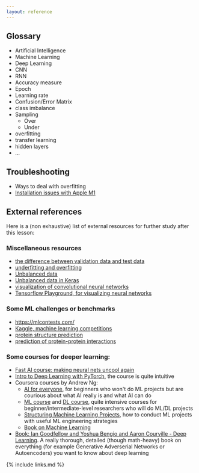```yaml
---
layout: reference
---
```


## Glossary

* Artificial Intelligence
* Machine Learning
* Deep Learning
* CNN
* RNN
* Accuracy measure
* Epoch
* Learning rate
* Confusion/Error Matrix
* class imbalance
* Sampling
    * Over
    * Under
* overfitting
* transfer learning
* hidden layers
* ...

## Troubleshooting

* Ways to deal with overfitting
* [Installation issues with Apple M1](https://medium.com/codex/installing-tensorflow-on-m1-macs-958767a7a4b3)


## External references
Here is a (non exhaustive) list of external resources for further study after this lesson:

### Miscellaneous resources
- [the difference between validation data and test data](https://machinelearningmastery.com/difference-test-validation-datasets/)
- [underfitting and overfitting](https://machinelearningmastery.com/learning-curves-for-diagnosing-machine-learning-model-performance/)
- [Unbalanced data](https://towardsdatascience.com/handling-imbalanced-datasets-in-deep-learning-f48407a0e758)
- [Unbalanced data in Keras](https://www.tensorflow.org/tutorials/structured_data/imbalanced_data)
- [visualization of convolutional neural networks](https://www.cs.ryerson.ca/~aharley/vis/conv/)
- [Tensorflow Playground, for visualizing neural networks](http://playground.tensorflow.org/)

### Some ML challenges or benchmarks
- https://mlcontests.com/
- [Kaggle, machine learning competitions](https://www.kaggle.com/)
- [protein structure prediction](https://predictioncenter.org/)
- [prediction of protein-protein interactions](https://www.ebi.ac.uk/msd-srv/capri/)


### Some courses for deeper learning:
- [Fast AI course: making neural nets uncool again](https://www.fast.ai/)
- [Intro to Deep Learning with PyTorch](https://www.udacity.com/course/deep-learning-pytorch--ud188), the course is quite intuitive
- Coursera courses by Andrew Ng: 
    - [AI for everyone](https://www.coursera.org/learn/ai-for-everyone), for beginners who won't do ML projects but are courious about what AI really is and what AI can do
    - [ML course](https://www.coursera.org/learn/machine-learning) and [DL course](https://www.coursera.org/specializations/deep-learning), quite intensive courses for beginner/intermediate-level researchers who will do ML/DL projects
    - [Structuring Machine Learning Projects](https://www.coursera.org/learn/machine-learning-projects), how to conduct ML projects with useful ML engineering strategies
    - [Book on Machine Learning](https://databricks.com/p/ebook/big-book-of-machine-learning-use-cases?utm_medium=paid+search&utm_source=google&utm_campaign=15631674924&utm_adgroup=130078635494&utm_content=ebook&utm_offer=big-book-of-machine-learning-use-cases&utm_ad=587637991591&utm_term=machine%20learning&gclid=CjwKCAjw9qiTBhBbEiwAp-GE0WaK3IrtfBeDWjb7L2ZDQg5_YgevbwoD288bq0sGgYNhcTlnjZfLaBoCC_EQAvD_BwE)
- [Book: Ian Goodfellow and Yoshua Bengio and Aaron Courville -  Deep Learning](https://www.deeplearningbook.org/). A really thorough, detailed (though math-heavy) book on everything (for example Generative Adverserial Networks or Autoencoders) you want to know about deep learning


{% include links.md %}
